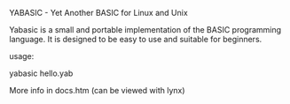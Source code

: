 YABASIC - Yet Another BASIC for Linux and Unix

Yabasic is a small and portable implementation of the BASIC programming language. It is designed to be easy to use and suitable for beginners.

usage:

yabasic hello.yab

More info in docs.htm (can be viewed with lynx)
